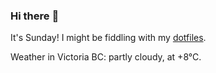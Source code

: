 ### Hi there :wave:

It's Sunday! I might be fiddling with my [dotfiles](https://github.com/bewuethr/dotfiles).

Weather in Victoria BC: partly cloudy, at +8°C.
